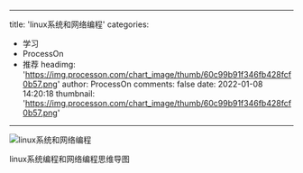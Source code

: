 
---
title: 'linux系统和网络编程'
categories: 
 - 学习
 - ProcessOn
 - 推荐
headimg: 'https://img.processon.com/chart_image/thumb/60c99b91f346fb428fcf0b57.png'
author: ProcessOn
comments: false
date: 2022-01-08 14:20:18
thumbnail: 'https://img.processon.com/chart_image/thumb/60c99b91f346fb428fcf0b57.png'
---

<div>   
<img class="thumb" alt="linux系统和网络编程" src="https://img.processon.com/chart_image/thumb/60c99b91f346fb428fcf0b57.png" referrerpolicy="no-referrer">
<p>linux系统编程和网络编程思维导图</p>  
</div>
            